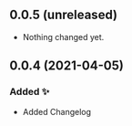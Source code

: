 0.0.5 (unreleased)
------------------

- Nothing changed yet.


0.0.4 (2021-04-05)
------------------

### Added :sparkles:

- Added Changelog
